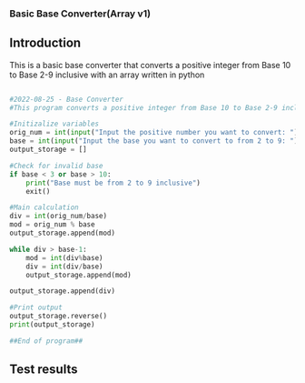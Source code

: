 ### Basic Base Converter(Array v1)
## Introduction

This is a basic base converter that converts a positive integer from Base 10 to Base 2-9 inclusive with an array written in python


```.py

#2022-08-25 - Base Converter
#This program converts a positive integer from Base 10 to Base 2-9 inclusive with an array.

#Initizalize variables
orig_num = int(input("Input the positive number you want to convert: "))
base = int(input("Input the base you want to convert to from 2 to 9: "))
output_storage = []

#Check for invalid base
if base < 3 or base > 10:
    print("Base must be from 2 to 9 inclusive")
    exit()

#Main calculation
div = int(orig_num/base)
mod = orig_num % base
output_storage.append(mod)

while div > base-1:
    mod = int(div%base)
    div = int(div/base)
    output_storage.append(mod)

output_storage.append(div)

#Print output
output_storage.reverse()
print(output_storage)

##End of program##

```
## Test results
